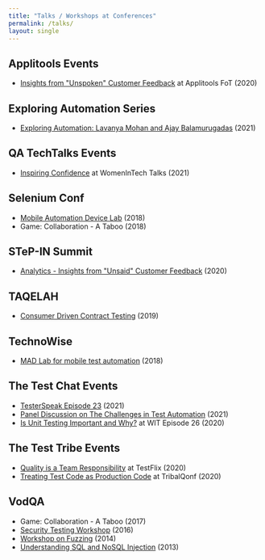 ```yaml
---
title: "Talks / Workshops at Conferences"
permalink: /talks/
layout: single
---
```

## Applitools Events
- [Insights from "Unspoken" Customer Feedback](https://applitools.com/event/insights-from-unspoken-customer-feedback/) at Applitools FoT (2020)

## Exploring Automation Series
- [Exploring Automation: Lavanya Mohan and Ajay Balamurugadas](https://www.youtube.com/watch?v=P1O-tpeWdHQ&list=PLhf0dn_pMIK9n-XPWEV7l2PXrR_-WmCWN&ab_channel=AjayBalamurugadas) (2021)

## QA TechTalks Events
- [Inspiring Confidence](https://www.youtube.com/watch?v=j7PulVfBNS4&ab_channel=QATechTalks) at WomenInTech Talks (2021)

## Selenium Conf
- [Mobile Automation Device Lab](https://www.youtube.com/watch?v=FY-5AXyQBl4&feature=youtu.be) (2018)
- Game: Collaboration - A Taboo (2018)

## STeP-IN Summit
- [Analytics - Insights from "Unsaid" Customer Feedback](https://www.youtube.com/watch?v=CCgJBDemNTA) (2020)

## TAQELAH
- [Consumer Driven Contract Testing](https://www.youtube.com/watch?v=CPwjGWRCZk0&ab_channel=Engineers.SG) (2019)

## TechnoWise
- [MAD Lab for mobile test automation](https://www.meetup.com/TechnoWise/events/250127214/) (2018)

## The Test Chat Events
- [TesterSpeak Episode 23](https://www.youtube.com/watch?v=sJi-byIFM3M) (2021)
- [Panel Discussion on The Challenges in Test Automation](https://www.youtube.com/watch?v=N-8vtQcXpg4&list=PLJLHeJhMdVUFkA-gSGIHnix1ds7utOfxU&ab_channel=TheTestChat) (2021)
- [Is Unit Testing Important and Why?](https://www.youtube.com/watch?v=LqellKq5crw) at WIT Episode 26 (2020)

## The Test Tribe Events
- [Quality is a Team Responsibility](https://youtu.be/tLtUuqmBZKo) at TestFlix (2020)
- [Treating Test Code as Production Code](https://www.slideshare.net/lavanyam210/treating-test-code-as-production-code) at TribalQonf (2020)

## VodQA
- Game: Collaboration - A Taboo (2017)
- [Security Testing Workshop](https://www.slideshare.net/lavanyam210/security-testing-operation-vijay) (2016)
- [Workshop on Fuzzing](https://github.com/bitweft/fuzzing) (2014)
- [Understanding SQL and NoSQL Injection](https://www.youtube.com/watch?v=Ufue1Y4JheM&feature=youtu.be&ab_channel=vodQA-aforumforsoftwaretestingenthusiasts) (2013)
